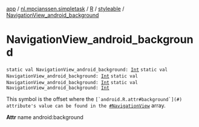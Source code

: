 [app](../../../index.md) / [nl.mpcjanssen.simpletask](../../index.md) / [R](../index.md) / [styleable](index.md) / [NavigationView_android_background](.)

# NavigationView_android_background

`static val NavigationView_android_background: `[`Int`](https://kotlinlang.org/api/latest/jvm/stdlib/kotlin/-int/index.html)
`static val NavigationView_android_background: `[`Int`](https://kotlinlang.org/api/latest/jvm/stdlib/kotlin/-int/index.html)
`static val NavigationView_android_background: `[`Int`](https://kotlinlang.org/api/latest/jvm/stdlib/kotlin/-int/index.html)
`static val NavigationView_android_background: `[`Int`](https://kotlinlang.org/api/latest/jvm/stdlib/kotlin/-int/index.html)

This symbol is the offset where the ``[`android.R.attr#background`](#) attribute's value can be found in the ``[`#NavigationView`](-navigation-view.md) array.

**Attr**
name android:background

